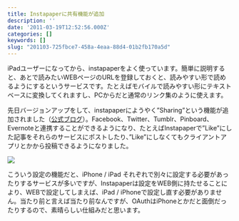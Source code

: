 ```yaml
---
title: Instapaperに共有機能が追加
description: ''
date: '2011-03-19T12:52:56.000Z'
categories: []
keywords: []
slug: "201103-725fbce7-458a-4eaa-88d4-01b2fb170a5d"
---
```

iPadユーザーになってから、instapaperをよく使っています。簡単に説明すると、あとで読みたいWEBページのURLを登録しておくと、読みやすい形で読めるようにするというサービスです。たとえばモバイルで読みやすい形にテキストベースに変換してくれますし、PCからだと通常のリンク集のように使えます。

先日バージョンアップをして、instapaperにようやく”Sharing”という機能が追加されました（[公式ブログ](http://blog.instapaper.com/post/3772087268)）。Facebook、Twitter、Tumblr、Pinboard、Evernoteと連携することができるようになり、たとえばInstapaperで”Like”にした記事をそれらのサービスにポストしたり、”Like”にしなくてもクライアントアプリとかから投稿できるようになりました。

![](0__gANdUKZL1RhGmBKP.jpg)

こういう設定の機能だと、iPhone / iPad それぞれで別々に設定する必要があったりするサービスが多いですが、Instapaperは設定をWEB側に持たせることにより、WEBで設定してしまえば、iPad / iPhoneで設定し直す必要がありません。当たり前と言えば当たり前なんですが、OAuthはiPhoneとかだと面倒だったりするので、素晴らしい仕組みだと思います。